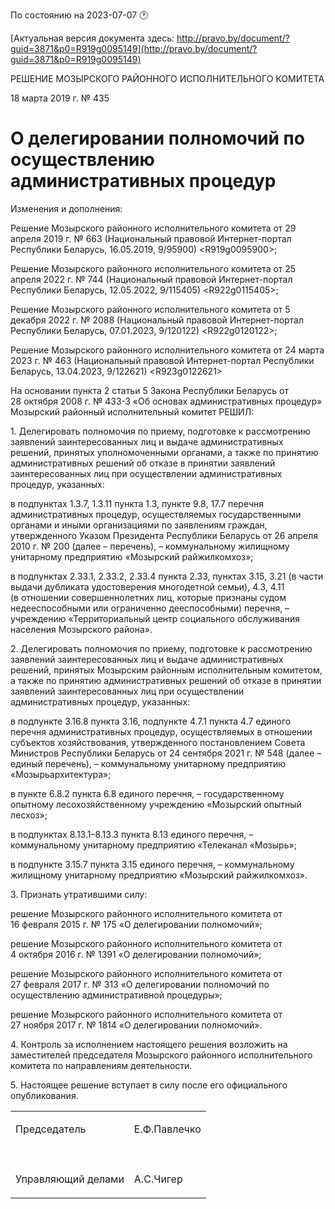 По состоянию на 2023-07-07 &#x1F550;

[Актуальная версия документа здесь: http://pravo.by/document/?guid=3871&p0=R919g0095149](http://pravo.by/document/?guid=3871&p0=R919g0095149)

<p>РЕШЕНИЕ МОЗЫРСКОГО РАЙОННОГО ИСПОЛНИТЕЛЬНОГО КОМИТЕТА</p>
<p>18 марта 2019 г. № 435</p>
<h1>О делегировании полномочий по осуществлению административных процедур</h1>
<p>Изменения и дополнения:</p>
<p>Решение Мозырского районного исполнительного комитета от 29 апреля 2019 г. № 663 (Национальный правовой Интернет-портал Республики Беларусь, 16.05.2019, 9/95900) &lt;R919g0095900&gt;;</p>
<p>Решение Мозырского районного исполнительного комитета от 25 апреля 2022 г. № 744 (Национальный правовой Интернет-портал Республики Беларусь, 12.05.2022, 9/115405) &lt;R922g0115405&gt;;</p>
<p>Решение Мозырского районного исполнительного комитета от 5 декабря 2022 г. № 2088 (Национальный правовой Интернет-портал Республики Беларусь, 07.01.2023, 9/120122) &lt;R922g0120122&gt;;</p>
<p>Решение Мозырского районного исполнительного комитета от 24 марта 2023 г. № 463 (Национальный правовой Интернет-портал Республики Беларусь, 13.04.2023, 9/122621) &lt;R923g0122621&gt;</p>
<p></p>
<p>На основании пункта 2 статьи 5 Закона Республики Беларусь от 28 октября 2008 г. № 433-З «Об основах административных процедур» Мозырский районный исполнительный комитет РЕШИЛ:</p>
<p>1. Делегировать полномочия по приему, подготовке к рассмотрению заявлений заинтересованных лиц и выдаче административных решений, принятых уполномоченными органами, а также по принятию административных решений об отказе в принятии заявлений заинтересованных лиц при осуществлении административных процедур, указанных:</p>
<p>в подпунктах 1.3.7, 1.3.11 пункта 1.3, пункте 9.8, 17.7 перечня административных процедур, осуществляемых государственными органами и иными организациями по заявлениям граждан, утвержденного Указом Президента Республики Беларусь от 26 апреля 2010 г. № 200 (далее – перечень), – коммунальному жилищному унитарному предприятию «Мозырский райжилкомхоз»;</p>
<p>в подпунктах 2.33.1, 2.33.2, 2.33.4 пункта 2.33, пунктах 3.15, 3.21 (в части выдачи дубликата удостоверения многодетной семьи), 4.3, 4.11 (в отношении совершеннолетних лиц, которые признаны судом недееспособными или ограниченно дееспособными) перечня, – учреждению «Территориальный центр социального обслуживания населения Мозырского района».</p>
<p>2. Делегировать полномочия по приему, подготовке к рассмотрению заявлений заинтересованных лиц и выдаче административных решений, принятых Мозырским районным исполнительным комитетом, а также по принятию административных решений об отказе в принятии заявлений заинтересованных лиц при осуществлении административных процедур, указанных:</p>
<p>в подпункте 3.16.8 пункта 3.16, подпункте 4.7.1 пункта 4.7 единого перечня административных процедур, осуществляемых в отношении субъектов хозяйствования, утвержденного постановлением Совета Министров Республики Беларусь от 24 сентября 2021 г. № 548 (далее – единый перечень), – коммунальному унитарному предприятию «Мозырьархитектура»;</p>
<p>в пункте 6.8.2 пункта 6.8 единого перечня, – государственному опытному лесохозяйственному учреждению «Мозырский опытный лесхоз»;</p>
<p>в подпунктах 8.13.1–8.13.3 пункта 8.13 единого перечня, – коммунальному унитарному предприятию «Телеканал «Мозырь»;</p>
<p>в подпункте 3.15.7 пункта 3.15 единого перечня, – коммунальному жилищному унитарному предприятию «Мозырский райжилкомхоз».</p>
<p>3. Признать утратившими силу:</p>
<p>решение Мозырского районного исполнительного комитета от 16 февраля 2015 г. № 175 «О делегировании полномочий»;</p>
<p>решение Мозырского районного исполнительного комитета от 4 октября 2016 г. № 1391 «О делегировании полномочий»;</p>
<p>решение Мозырского районного исполнительного комитета от 27 февраля 2017 г. № 313 «О делегировании полномочий по осуществлению административной процедуры»;</p>
<p>решение Мозырского районного исполнительного комитета от 27 ноября 2017 г. № 1814 «О делегировании полномочий».</p>
<p>4. Контроль за исполнением настоящего решения возложить на заместителей председателя Мозырского районного исполнительного комитета по направлениям деятельности.</p>
<p>5. Настоящее решение вступает в силу после его официального опубликования.</p>
<p></p>
<table>
<tr>
<td><p>Председатель</p></td>
<td><p>Е.Ф.Павлечко</p></td>
</tr>
<tr>
<td><p></p></td>
<td><p></p></td>
</tr>
<tr>
<td><p>Управляющий делами</p></td>
<td><p>А.С.Чигер</p></td>
</tr>
</table>
<p></p>